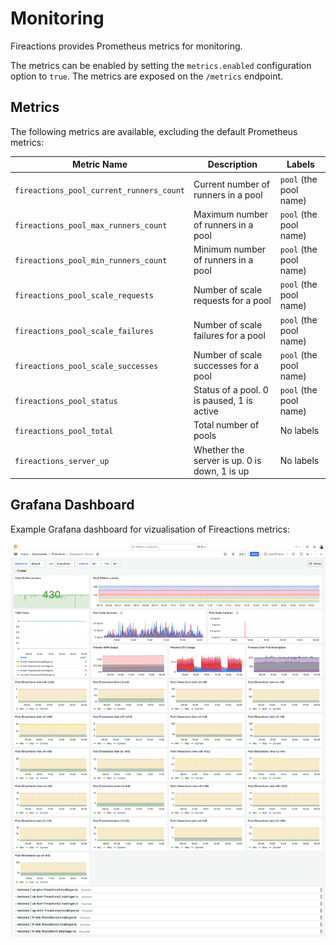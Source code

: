 # Monitoring

Fireactions provides Prometheus metrics for monitoring.

The metrics can be enabled by setting the `metrics.enabled` configuration option to `true`. The metrics are exposed on the `/metrics` endpoint.

## Metrics

The following metrics are available, excluding the default Prometheus metrics:

| Metric Name                          | Description                                       | Labels                   |
|--------------------------------------|---------------------------------------------------|--------------------------|
| `fireactions_pool_current_runners_count` | Current number of runners in a pool           | `pool` (the pool name)   |
| `fireactions_pool_max_runners_count`     | Maximum number of runners in a pool           | `pool` (the pool name)   |
| `fireactions_pool_min_runners_count`     | Minimum number of runners in a pool           | `pool` (the pool name)   |
| `fireactions_pool_scale_requests`        | Number of scale requests for a pool           | `pool` (the pool name)   |
| `fireactions_pool_scale_failures`        | Number of scale failures for a pool           | `pool` (the pool name)   |
| `fireactions_pool_scale_successes`       | Number of scale successes for a pool          | `pool` (the pool name)   |
| `fireactions_pool_status`                | Status of a pool. 0 is paused, 1 is active    | `pool` (the pool name)   |
| `fireactions_pool_total`                 | Total number of pools                         | No labels                |
| `fireactions_server_up`                  | Whether the server is up. 0 is down, 1 is up  | No labels                |

## Grafana Dashboard

Example Grafana dashboard for vizualisation of Fireactions metrics:

![Grafana Dashboard](../images/grafana-dashboard.png)
